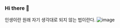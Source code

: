### Hi there 👋
인생이란 원래 자기 생각대로 되지 않는 법이란다.
![image](https://user-images.githubusercontent.com/84965370/146770668-0ff04f93-fc5a-4538-8bde-81c6d406eab9.png)

<!--
**Swallet923/Swallet923** is a ✨ _special_ ✨ repository because its `README.md` (this file) appears on your GitHub profile.

Here are some ideas to get you started:

- 🔭 I’m currently working on ...
- 🌱 I’m currently learning ...
- 👯 I’m looking to collaborate on ...
- 🤔 I’m looking for help with ...
- 💬 Ask me about ...
- 📫 How to reach me: ...
- 😄 Pronouns: ...
- ⚡ Fun fact: ...
-->
